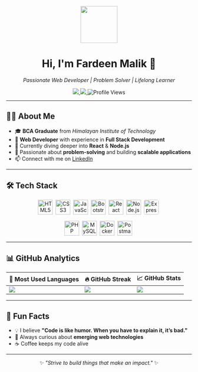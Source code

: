 <!-- GitHub Profile README -->

<!-- Icons CDN -->
<link rel="stylesheet" href="https://cdn.jsdelivr.net/gh/devicons/devicon@v2.15.1/devicon.min.css">

<!-- Header Section -->
<div align="center">
  <img src="https://media.giphy.com/media/EOmYN5kVP3W2Lyn6dx/giphy.gif" width="100"/>
  
  # Hi, I'm **Fardeen Malik** 👋  
  *Passionate Web Developer | Problem Solver | Lifelong Learner*
  
  <a href="https://www.linkedin.com/in/fardeen_malik_5b543326a" target="_blank">
    <img src="https://img.shields.io/badge/LinkedIn-0A66C2?style=flat-square&logo=linkedin&logoColor=white"/>
  </a>
  <a href="https://instagram.com/fardeen_malik23" target="_blank">
    <img src="https://img.shields.io/badge/Instagram-E4405F?style=flat-square&logo=instagram&logoColor=white"/>
  </a>
  <img src="https://komarev.com/ghpvc/?username=fardeenmalik23&style=flat-square&color=blue" alt="Profile Views"/>
</div>

---

## 👨‍💻 About Me  

- 🎓 **BCA Graduate** from *Himalayan Institute of Technology*  
- 💼 **Web Developer** with experience in **Full Stack Development**  
- 🌱 Currently diving deeper into **React** & **Node.js**  
- 🧠 Passionate about **problem-solving** and building **scalable applications**  
- 📫 Connect with me on [LinkedIn](https://www.linkedin.com/in/fardeen_malik_5b543326a)  

---

## 🛠 Tech Stack  

<div align="center">

<!-- Languages & Frameworks -->
<img src="https://cdn.jsdelivr.net/gh/devicons/devicon/icons/html5/html5-original.svg" title="HTML5" width="40" height="40"/>&nbsp;
<img src="https://cdn.jsdelivr.net/gh/devicons/devicon/icons/css3/css3-original.svg" title="CSS3" width="40" height="40"/>&nbsp;
<img src="https://cdn.jsdelivr.net/gh/devicons/devicon/icons/javascript/javascript-original.svg" title="JavaScript" width="40" height="40"/>&nbsp;
<img src="https://cdn.jsdelivr.net/gh/devicons/devicon/icons/bootstrap/bootstrap-original.svg" title="Bootstrap" width="40" height="40"/>&nbsp;
<img src="https://cdn.jsdelivr.net/gh/devicons/devicon/icons/react/react-original.svg" title="React" width="40" height="40"/>&nbsp;
<img src="https://cdn.jsdelivr.net/gh/devicons/devicon/icons/nodejs/nodejs-original.svg" title="Node.js" width="40" height="40"/>&nbsp;
<img src="https://cdn.jsdelivr.net/gh/devicons/devicon/icons/express/express-original.svg" title="Express.js" width="40" height="40" style="background-color:white;border-radius:4px;"/>&nbsp;

<!-- Backend & Tools -->
<img src="https://cdn.jsdelivr.net/gh/devicons/devicon/icons/php/php-original.svg" title="PHP" width="40" height="40"/>&nbsp;
<img src="https://cdn.jsdelivr.net/gh/devicons/devicon/icons/mysql/mysql-original.svg" title="MySQL" width="40" height="40"/>&nbsp;
<img src="https://cdn.jsdelivr.net/gh/devicons/devicon/icons/docker/docker-original.svg" title="Docker" width="40" height="40"/>&nbsp;
<img src="https://www.vectorlogo.zone/logos/getpostman/getpostman-icon.svg" title="Postman" width="40" height="40"/>&nbsp;

</div>

---

## 📊 GitHub Analytics  

<div align="center">

| 📌 Most Used Languages | 🔥 GitHub Streak | 📈 GitHub Stats |
|---|---|---|
| <img src="https://github-readme-stats.vercel.app/api/top-langs/?username=fardeenmalik23&layout=compact&theme=github_dark&hide_border=true" /> | <img src="http://github-readme-streak-stats.herokuapp.com?user=fardeenmalik23&theme=dark&hide_border=true" /> | <img src="https://github-readme-stats.vercel.app/api?username=fardeenmalik23&show_icons=true&theme=dark&hide_border=true" /> |

</div>

---

## 🚀 Fun Facts  

- 💡 I believe **"Code is like humor. When you have to explain it, it’s bad."**  
- 🎯 Always curious about **emerging web technologies**  
- ☕ Coffee keeps my code alive  

---

<div align="center">
  
✨ *"Strive to build things that make an impact."* ✨  

</div>
